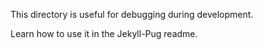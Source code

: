 This directory is useful for debugging during development.

Learn how to use it in the Jekyll-Pug readme.
